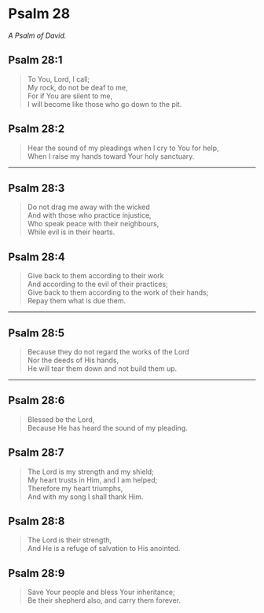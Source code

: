 # Psalm 28

_A Psalm of David._

## Psalm 28:1

> To You, Lord, I call;  
> My rock, do not be deaf to me,  
> For if You are silent to me,  
> I will become like those who go down to the pit.

## Psalm 28:2

> Hear the sound of my pleadings when I cry to You for help,  
> When I raise my hands toward Your holy sanctuary.

---

## Psalm 28:3

> Do not drag me away with the wicked  
> And with those who practice injustice,  
> Who speak peace with their neighbours,  
> While evil is in their hearts.

## Psalm 28:4

> Give back to them according to their work  
> And according to the evil of their practices;  
> Give back to them according to the work of their hands;  
> Repay them what is due them.

---

## Psalm 28:5

> Because they do not regard the works of the Lord  
> Nor the deeds of His hands,  
> He will tear them down and not build them up.

---

## Psalm 28:6

> Blessed be the Lord,  
> Because He has heard the sound of my pleading.

## Psalm 28:7

> The Lord is my strength and my shield;  
> My heart trusts in Him, and I am helped;  
> Therefore my heart triumphs,  
> And with my song I shall thank Him.

## Psalm 28:8

> The Lord is their strength,  
> And He is a refuge of salvation to His anointed.

## Psalm 28:9

> Save Your people and bless Your inheritance;  
> Be their shepherd also, and carry them forever.
